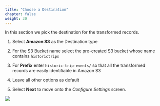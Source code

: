 ```yaml
---
title: "Choose a Destination"
chapter: false
weight: 30
---
```


In this section we pick the destination for the transformed records.

1. Select **Amazon S3** as the Destination type

1. For the S3 Bucket name select the pre-created S3 bucket whose name contains `historictrips`

1. For **Prefix** enter `historic-trip-events/` so that all the transformed records are easily identifiable in Amazon S3

1. Leave all other options as default

1. Select **Next** to move onto the _Configure Settings_ screen.

![](/images/beam-on-kda/kfh-s3.png)
